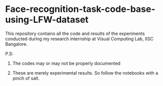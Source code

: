 # Face-recognition-task-code-base-using-LFW-dataset

This repository contains all the code and results of the experiments conducted during my research internship at Visual Computing Lab, IISC Bangalore.

P.S: 

1. The codes may or may not be properly documented

2. These are merely experimental results. So follow the notebooks with a pinch of salt.
